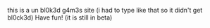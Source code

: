 this is a un bl0k3d g4m3s site (i had to type like that so it didn't get bl0ck3d) Have fun! (it is still in beta)
